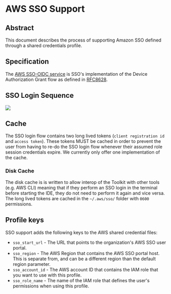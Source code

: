# AWS SSO Support

## Abstract

This document describes the process of supporting Amazon SSO defined through a shared credentials profile.

## Specification

The [AWS SSO-OIDC service][SsoOidc] is SSO's implementation of the Device Authorization Grant flow as defined in [RFC8628][RFC8628].

## SSO Login Sequence
![][SsoLoginFlow]

## Cache
The SSO login flow contains two long lived tokens (`client registration id` and `access token`). These tokens MUST be cached in order to prevent the user from 
having to re-do the SSO login flow whenever their assumed role session credentials expire. We currently only offer one implementation of the cache.

### Disk Cache
The disk cache is is written to allow interop of the Toolkit with other tools (e.g. AWS CLI) meaning that if they perform an SSO login in the terminal before
starting the IDE, they do not need to perform it again and vice versa. The long lived tokens are cached in the `~/.aws/sso/` folder with `0600` permissions.

## Profile keys
SSO support adds the following keys to the AWS shared credential files:

* `sso_start_url` - The URL that points to the organization's AWS SSO user portal.
* `sso_region` - The AWS Region that contains the AWS SSO portal host. This is separate from, and can be a different region than the default region parameter. 
* `sso_account_id` - The AWS account ID that contains the IAM role that you want to use with this profile. 
* `sso_role_name` - The name of the IAM role that defines the user's permissions when using this profile. 

[SsoOidc]: https://docs.aws.amazon.com/singlesignon/latest/OIDCAPIReference/Welcome.html
[RFC8628]: https://tools.ietf.org/html/rfc8628
[SsoLoginFlow]: images/ssoLoginFlow.svg
